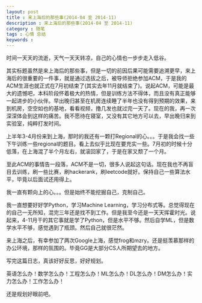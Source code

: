 ```yaml
---
layout: post
title : 来上海后的那些事(2014-04 至 2014-11)
description : 来上海后的那些事(2014-04 至 2014-11)
category : 随笔
tags : 心情 总结
keywords : 
---
```


时间一天天的流逝，天气一天天转凉，自己的心情也一步步走入低谷。

其实标题虽然是来上海后的那些事，但是一切的前因后果可能需要追溯更早，来上海后的很重要的一件事，就是通过选拔之后，被导师拒绝参加ACM，于是我的ACM生涯也就正式在7月初结束了(其实去年11月就结束了)。说起ACM，可能是最大的遗憾吧，本科阶段怀着极大的热情，但是训练方法不得体，而且没有真正能够一起进步的小伙伴。早出晚归甚至在机房连续睡了半年也没有得到预期的效果，来到机房，空空如也的基地，看看视频，撸几发也就过完一天了。现在的我，再一次深深体会到这样的痛苦。我不愿待在寝室，又没有其它地方可以去，早出晚归来到实验室，纯粹打发时间。

上半年3-4月份来到上海，那时的我还有一颗打Regional的心。。。于是我会找一些下午训练一些regional的题目。看上去似乎比现在要充实一些。7月初的时候十分低落，在上海混了半个月左右，就滚回家了，于是在家又颓了一个月。

至此ACM的事情告一段落，ACM不是一切，很多人说起这句话。现在我也不再盲目去训练，刷一些比赛，刷hackerank，刷leetcode就好。保持自己一些算法水平，毕竟以后面试还用得上。

我一直有颗向上的心。。。但是始终不能挖掘自己，克制自己。

我一直想要好好学Python，学习Machine Learning，学习分布式等。总觉得现在的自己一无所知，混完三年还是找不到工作。但是我至今还是一天天挥霍时光。说起来，4-11月干的其它事就是学了Python，但是水平不够。然后自学ML，但是数学水平不够，感觉遇到了瓶颈。然后自己就很茫然。

来上海之后，有幸参加了两次Google上海，感觉frog和mzry。还是挺羡慕那样的办公环境，那样的氛围的。毕竟GG是大部分CS人所期望去的地方。

写完这篇日志，真该好好反思，好好规划。

英语怎么办！数学怎么办！工程怎么办！ML怎么办！DL怎么办！DM怎么办！实力怎么办！工作怎么办！

还是规划好眼前吧。

